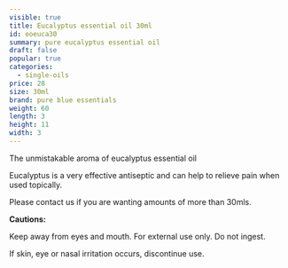 ```yaml
---
visible: true
title: Eucalyptus essential oil 30ml
id: eoeuca30
summary: pure eucalyptus essential oil
draft: false
popular: true
categories:
  - single-oils
price: 28
size: 30ml
brand: pure blue essentials
weight: 60
length: 3
height: 11
width: 3
---
```

The unmistakable aroma of eucalyptus essential oil 

Eucalyptus is a very effective antiseptic and can help to relieve pain when used topically.

Please contact us if you are wanting amounts of more than 30mls.

**Cautions:**

Keep away from eyes and mouth. For external use only. Do not ingest.

If skin, eye or nasal irritation occurs, discontinue use.